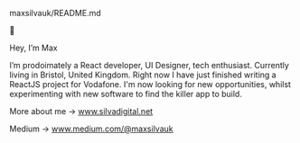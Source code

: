  maxsilvauk/README.md
 
👾

Hey, I’m Max

I’m prodoimately a React developer, UI Designer, tech enthusiast. Currently living in Bristol, United Kingdom. 
Right now I have just finished writing a ReactJS project for Vodafone. I'm now looking for new opportunities, whilst experimenting with new software to find the killer app to build.

More about me → www.silvadigital.net

Medium  → www.medium.com/@maxsilvauk
